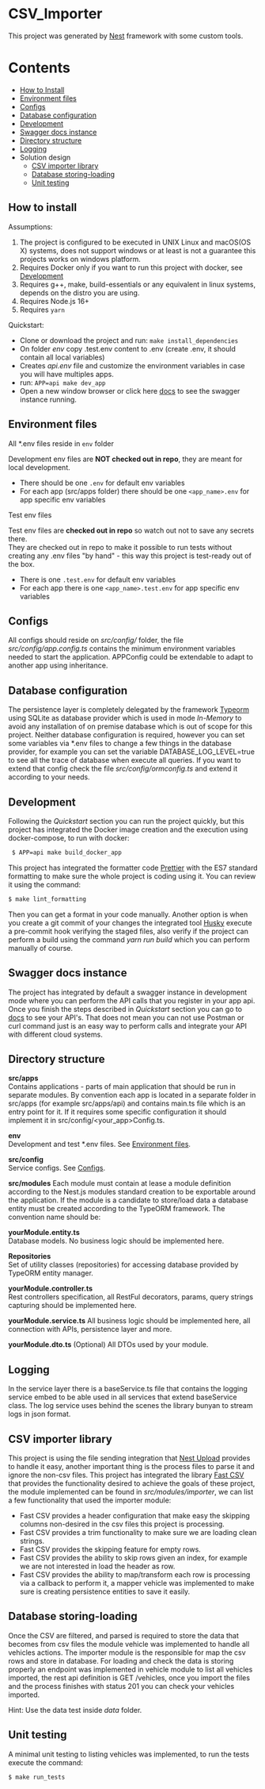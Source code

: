 # CSV_Importer

This project was generated by [Nest](https://github.com/nestjs/nest) framework with some custom tools.

# Contents
- [How to Install](#how-to-install)
- [Environment files](#env-files)
- [Configs](#configs)
- [Database configuration](#database-configuration)
- [Development](#development)
- [Swagger docs instance](#swagger-docs-instance)
- [Directory structure](#directory-structure)
- [Logging](#logging)
- Solution design
  - [CSV importer library](#csv-importer-library)
  - [Database storing-loading](#database-storing-loading)
  - [Unit testing](#unit-testing)
  
## How to install

Assumptions:

1. The project is configured to be executed in UNIX Linux and macOS(OS X) systems, does not support windows or at least is not a guarantee this projects works on windows platform. 
2. Requires Docker only if you want to run this project with docker, see [Development](#development)
3. Requires g++, make, build-essentials or any equivalent in linux systems, depends on the distro you are using.
4. Requires Node.js 16+
5. Requires `yarn`

Quickstart: 

- Clone or download the project and run: `make install_dependencies`
- On folder *env* copy .test.env content to .env (create .env, it should contain all local variables)
- Creates *api.env* file and customize the environment variables in case you will have multiples apps.
- run: `APP=api make dev_app`
- Open a new window browser or click here [docs](http://[::1]:3000/docs) to see the swagger instance running.

## Environment files

All \*.env files reside in `env` folder

Development env files are **NOT checked out in repo**, they are meant for local development.

- There should be one `.env` for default env variables
- For each app (src/apps folder) there should be one `<app_name>.env` for app specific env variables

Test env files

Test env files are **checked out in repo** so watch out not to save any secrets there.  
They are checked out in repo to make it possible to run tests without creating any .env files "by hand" -
this way this project is test-ready out of the box.

- There is one `.test.env` for default env variables
- For each app there is one `<app_name>.test.env` for app specific env variables

## Configs

All configs should reside on *src/config/* folder, the file *src/config/app.config.ts* contains the minimum environment variables needed to start the application. APPConfig could be extendable to adapt to another app using inheritance.

## Database configuration

The persistence layer is completely delegated by the framework [Typeorm](https://github.com/typeorm/typeorm) using SQLite as database provider which is used in mode *In-Memory* to avoid any installation of on premise database which is out of scope for this project.
Neither database configuration is required, however you can set some variables via *.env files to change a few things in the database provider, for example you can set the variable DATABASE_LOG_LEVEL=true to see all the trace of database when execute all queries. If you want to extend that config check the file *src/config/ormconfig.ts* and extend it according to your needs.
 
## Development

Following the *Quickstart* section you can run the project quickly, but this project has integrated the Docker image creation and the execution using docker-compose, to run with docker:

```bash
 $ APP=api make build_docker_app
```

This project has integrated the formatter code [Prettier](https://github.com/prettier/prettier) with the ES7 standard formatting to make sure the whole project is coding using it. You can review it using the command:

```bash
$ make lint_formatting
```

Then you can get a format in your code manually. Another option is when you create a git commit of your changes the integrated tool [Husky](https://github.com/typicode/husky) execute a pre-commit hook verifying the staged files, also verify if the project can perform a build using the command *yarn run build* which you can perform manually of course.

## Swagger docs instance

The project has integrated by default a swagger instance in development mode where you can perform the API calls that you register in your app api. Once you finish the steps described in *Quickstart* section you can go to [docs](http://[::1]:3000/docs) to see your API's. That does not mean you can not use Postman or curl command just is an easy way to perform calls and integrate your API with different cloud systems.

## Directory structure

**src/apps**  
Contains applications - parts of main application that should be run in separate modules.
By convention each app is located in a separate folder in src/apps (for example src/apps/api) and contains main.ts file which is an entry point for it.
If it requires some specific configuration it should implement it in src/config/<your_app>Config.ts.

**env**  
Development and test \*.env files.
See [Environment files](#environment-files).

**src/config**  
Service configs.
See [Configs](#configs).

**src/modules**
Each module must contain at lease a module definition according to the Nest.js modules standard creation to be exportable around the application. If the module is a candidate to store/load data a database entity must be created according to the TypeORM framework. The convention name should be:

**yourModule.entity.ts**  
Database models. No business logic should be implemented here.

**Repositories**  
Set of utility classes (repositories) for accessing database provided by TypeORM entity manager.

**yourModule.controller.ts**  
Rest controllers specification, all RestFul decorators, params, query strings capturing should be implemented here.

**yourModule.service.ts**
All business logic should be implemented here, all connection with APIs, persistence layer and more.  

**yourModule.dto.ts** (Optional) 
All DTOs used by your module.

## Logging

In the service layer there is a baseService.ts file that contains the logging service embed to be able used in all services that extend baseService class. The log service uses behind the scenes the library bunyan to stream logs in json format.

## CSV importer library

This project is using the file sending integration that [Nest Upload](https://docs.nestjs.com/techniques/file-upload) provides to handle it easy, another important thing is the process files to parse it and ignore the non-csv files. This project has integrated the library [Fast CSV](https://github.com/C2FO/fast-csv) that provides the functionality desired to achieve the goals of these project, the module implemented can be found in *src/modules/importer*, we can list a few functionality that used the importer module: 

- Fast CSV provides a header configuration that make easy the skipping columns non-desired in the csv files this project is processing. 
- Fast CSV provides a trim functionality to make sure we are loading clean strings.
- Fast CSV provides the skipping feature for empty rows.
- Fast CSV provides the ability to skip rows given an index, for example we are not interested in load the header as row.
- Fast CSV provides the ability to map/transform each row is processing via a callback to perform it, a mapper vehicle was implemented to make sure is creating persistence entities to save it easily.

## Database storing-loading

Once the CSV are filtered, and parsed is required to store the data that becomes from csv files the module vehicle was implemented to handle all vehicles actions. The importer module is the responsible for map the csv rows and store in database.
For loading and check the data is storing properly an endpoint was implemented in vehicle module to list all vehicles imported, the rest api definition is GET /vehicles, once you import the files and the process finishes with status 201 you can check your vehicles imported.

Hint: Use the data test inside *data* folder.

## Unit testing

A minimal unit testing to listing vehicles was implemented, to run the tests execute the command:

```bash
$ make run_tests
```
